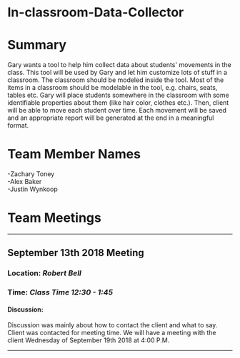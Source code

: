 # In-classroom-Data-Collector
# Summary
Gary wants a tool to help him collect data about students' movements in the class. This tool will be used by Gary and let him customize lots of stuff in a classroom. The classroom should be modeled inside the tool. Most of the items in a classroom should be modelable in the tool, e.g. chairs, seats, tables etc. Gary will place students somewhere in the classroom with some identifiable properties about them (like hair color, clothes etc.). Then, client will be able to move each student over time. Each movement will be saved and an appropriate report will be generated at the end in a meaningful format.
# Team Member Names
  -Zachary Toney<br>
  -Alex Baker<br>
  -Justin Wynkoop<br>
# Team Meetings
<hr>
<h2>September 13th 2018 Meeting</h2>
<h3>Location: <i>Robert Bell</i></h3>
<h3>Time: <i>Class Time 12:30 - 1:45</i></h3>
<h4>Discussion:</h4>
Discussion was mainly about how to contact the client and what to say. Client was contacted for meeting time. We will have a meeting with the client Wednesday of September 19th 2018 at 4:00 P.M.
<hr>
